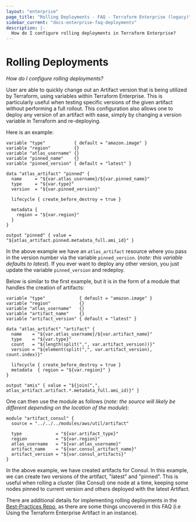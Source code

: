 ```yaml
---
layout: "enterprise"
page_title: "Rolling Deployments - FAQ - Terraform Enterprise (legacy)"
sidebar_current: "docs-enterprise-faq-deployments"
description: |-
  How do I configure rolling deployments in Terraform Enterprise?
---
```


# Rolling Deployments

*How do I configure rolling deployments?*

User are able to quickly change out an Artifact version that is being utilized
by Terraform, using variables within Terraform Enterprise. This is particularly
useful when testing specific versions of the given artifact without performing a
full rollout. This configuration also allows one to deploy any version of an
artifact with ease, simply by changing a version variable in Terraform and
re-deploying.

Here is an example:

```hcl
variable "type"           { default = "amazon.image" }
variable "region"         {}
variable "atlas_username" {}
variable "pinned_name"    {}
variable "pinned_version" { default = "latest" }

data "atlas_artifact" "pinned" {
  name     = "${var.atlas_username}/${var.pinned_name}"
  type     = "${var.type}"
  version  = "${var.pinned_version}"

  lifecycle { create_before_destroy = true }

  metadata {
    region = "${var.region}"
  }
}

output "pinned" { value = "${atlas_artifact.pinned.metadata_full.ami_id}" }
```


In the above example we have an `atlas_artifact` resource where you pass in the
version number via the variable `pinned_version`. (_note: this variable defaults
to latest_). If you ever want to deploy any other version, you just update the
variable `pinned_version` and redeploy.

Below is similar to the first example, but it is in the form of a module that
handles the creation of artifacts:

```hcl
variable "type"             { default = "amazon.image" }
variable "region"           {}
variable "atlas_username"   {}
variable "artifact_name"    {}
variable "artifact_version" { default = "latest" }

data "atlas_artifact" "artifact" {
  name    = "${var.atlas_username}/${var.artifact_name}"
  type    = "${var.type}"
  count   = "${length(split(",", var.artifact_version))}"
  version = "${element(split(",", var.artifact_version), count.index)}"

  lifecycle { create_before_destroy = true }
  metadata  { region = "${var.region}" }
}

output "amis" { value = "${join(",", atlas_artifact.artifact.*.metadata_full.ami_id)}" }
```

One can then use the module as follows (_note: the source will likely be
different depending on the location of the module_):

```hcl
module "artifact_consul" {
  source = "../../../modules/aws/util/artifact"

  type             = "${var.artifact_type}"
  region           = "${var.region}"
  atlas_username   = "${var.atlas_username}"
  artifact_name    = "${var.consul_artifact_name}"
  artifact_version = "${var.consul_artifacts}"
}
```


In the above example, we have created artifacts for Consul. In this example, we
can create two versions of the artifact, "latest" and "pinned". This is useful
when rolling a cluster (like Consul) one node at a time, keeping some nodes
pinned to current version and others deployed with the latest Artifact.

There are additional details for implementing rolling deployments in the [Best-Practices Repo](https://github.com/hashicorp/best-practices/blob/master/terraform/providers/aws/us_east_1_prod/us_east_1_prod.tf#L105-L123), as there are some things uncovered in this FAQ (i.e Using the Terraform Enterprise Artifact in an instance).
